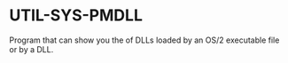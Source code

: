 UTIL-SYS-PMDLL
==============

Program that can show you the of DLLs loaded by an OS/2 executable file or by a DLL.
